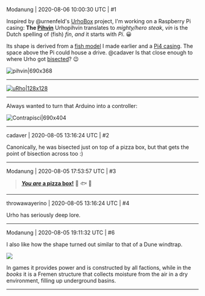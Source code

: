 Modanung | 2020-08-06 10:00:30 UTC | #1

Inspired by @urnenfeld's [UrhoBox](https://discourse.urho3d.io/t/rfc-the-urhobox-was-embedding-urho3d/5601) project, I'm working on a Raspberry Pi casing: **The [Pihvin](https://en.wiktionary.org/wiki/pihvin)**
Urhopihvin translates to _mighty/hero steak_, _vin_ is the Dutch spelling of (fish) _fin_, _and_ it starts with _Pi_. :grinning:

Its shape is derived from a [fish model](https://opengameart.org/content/urho) I made earlier and a [Pi4 casing](https://www.thingiverse.com/thing:3723561). The space above the Pi could house a drive. @cadaver Is that close enough to where Urho got [bisected](http://www.mikseri.net/artists/urho/fish-executioner/364603/)? :wink:

![pihvin|690x368](upload://3qrbJwQvDvMhWYY8a0ky04a6fk0.png) 

-----

[![uRho|128x128](upload://tLs6brUs0YS2BkumvXOIho77yHJ.png)](https://en.wikipedia.org/wiki/Chi_Rho)

---

Always wanted to turn that Arduino into a controller:

![Contrapisci|690x404](upload://xNA5MDsTV40pDNE6i7ZrWcu9wHI.png)

-------------------------

cadaver | 2020-08-05 13:16:24 UTC | #2

Canonically, he was bisected just on top of a pizza box, but that gets the point of bisection across too :)

-------------------------

Modanung | 2020-08-05 17:53:57 UTC | #3

> [**_You are_ a pizza box!**](https://www.youtube-nocookie.com/embed/hQY20gBlqqo) :mushroom: :fish: :pizza:

-------------------------

throwawayerino | 2020-08-05 13:16:24 UTC | #4

Urho has seriously deep lore.

-------------------------

Modanung | 2020-08-05 19:11:32 UTC | #6

I also like how the shape turned out similar to that of a Dune windtrap.

![](https://external-content.duckduckgo.com/iu/?u=http%3A%2F%2Fwww.binaryhammer.com%2Fwp-content%2Fuploads%2Fdune2_shot9.png)

In games it provides power and is constructed by all factions, while in the _books_ it is a Fremen structure that collects moisture from the air in a dry environment, filling up underground basins.

-------------------------

